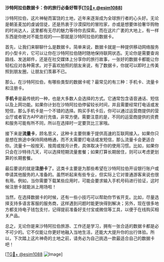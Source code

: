 **沙特阿拉伯数据卡：你的旅行必备好帮手[[TG💪+ @esim1088](https://t.me/s/esim1088)]**

沙特阿拉伯，这片神秘而富饶的土地，近年来逐渐成为全球旅行者的心头好。无论是朝圣麦加的虔诚信徒，还是热衷于沙漠探险的冒险家，亦或是想要体验奢华购物的时尚达人，这里都有无尽的魅力等待你去探索。而在这片广袤的大地上，有一样东西是你绝对不能忽视的——那就是沙特阿拉伯的数据卡。

首先，让我们来聊聊什么是数据卡。简单来说，数据卡就是一种提供移动网络服务的小型卡片，它可以让你在沙特阿拉伯随时随地保持联网状态。无论你是需要查询路线、发送邮件，还是在社交媒体上分享你的旅行故事，一张好的数据卡都能让你轻松应对各种需求。对于喜欢拍照的朋友来说，有了数据卡，你就可以即时上传美照到朋友圈，让朋友们羡慕不已。

那么，在沙特阿拉伯，有哪些类型的数据卡呢？最常见的有三种：手机卡、流量卡和注册卡。

**手机卡**是最传统的一种，也是大多数人会选择的方式。它通常包含语音通话、短信以及上网功能。如果你计划在沙特阿拉伯停留较长时间，并且需要经常打电话或发短信，那么手机卡是一个不错的选择。购买手机卡后，你可以通过运营商提供的营业厅或者官方APP进行充值，非常方便。需要注意的是，不同的运营商提供的资费和服务可能有所不同，所以在选择时一定要货比三家哦。

接下来是**流量卡**，顾名思义，这种卡主要侧重于提供高速的互联网接入。如果你只是想在旅途中保持网络畅通，而不太需要打电话或发短信，那么流量卡会更适合你。流量卡一般按天、按周或按月计费，具体取决于你的使用习惯。比如，如果你只会在沙特待几天，可以选择短期流量套餐；如果打算长期居住，则可以考虑更划算的长期套餐。

最后要说的就是**注册卡**了。这类卡主要是为那些希望在沙特阿拉伯开设银行账户或申请其他服务的人准备的。虽然听起来有些专业，但实际上它对普通游客来说也很有用。例如，当你需要下载某些应用时，可能会要求输入手机号码进行验证，这时候注册卡就能派上用场啦！

当然，在选择数据卡的时候，还有一些小技巧可以帮助你节省开支。比如，尽量选择支持多语言客服的服务商，这样遇到问题时能更快得到解决；另外，现在很多地方都支持电子钱包支付，记得提前准备好支付宝或微信等工具，以便于在线购买相关产品。

总之，无论你是来沙特阿拉伯旅游、工作还是学习，拥有一张合适的数据卡都是必不可少的。它不仅能让你更好地融入当地生活，还能大大提升你的出行体验。所以，下次踏上这片神奇的土地之前，请务必为自己挑选一款最适合自己的数据卡吧！

[[TG💪+ @esim1088](https://t.me/s/esim1088) ![Image](https://i.postimg.cc/4NQfJmqS/Snipaste-2025-05-13-00-14-12.png)]